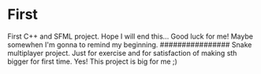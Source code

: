 # First
First C++ and SFML project.
Hope I will end this... Good luck for me!
Maybe somewhen I'm gonna to remind my beginning.
################
Snake multiplayer project. Just for exercise and for satisfaction of making sth bigger for first time. Yes! This project is big for me ;)
